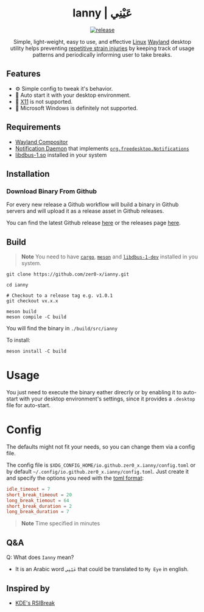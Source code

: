 <div align = center>

<h1>Ianny | عَيْنِي</h1>

[![release](https://github.com/zer0-x/ianny/actions/workflows/release.yml/badge.svg)](https://github.com/zer0-x/ianny/actions/workflows/release.yml)

Simple, light-weight, easy to use, and effective [Linux](https://en.wikipedia.org/wiki/Linux) [Wayland](https://en.wikipedia.org/wiki/Wayland_(protocol)) desktop utility helps preventing [repetitive strain injuries](https://en.wikipedia.org/wiki/Repetitive_strain_injury) by keeping track of usage patterns and periodically informing user to take breaks.

</div>

## Features

- ⚙ Simple config to tweak it's behavior.
- 🚀 Auto start it with your desktop environment.
- 🚫 [X11](https://en.wikipedia.org/wiki/X_Window_System) is not supported.
- 🚫 Microsoft Windows is definitely not supported.

## Requirements

- [Wayland Compositor](https://en.wikipedia.org/wiki/Wayland_(protocol)#Wayland_compositors)
- [Notification Daemon](https://wiki.archlinux.org/title/Desktop_notifications#Notification_servers) that implements [`org.freedesktop.Notifications`](https://specifications.freedesktop.org/notification-spec/notification-spec-latest.html)
- [libdbus-1.so](https://www.freedesktop.org/wiki/Software/dbus/) installed in your system

## Installation

### Download Binary From Github
For every new release a Github workflow will build a binary in Github servers and will upload it as a release asset in Github releases.

You can find the latest Github release [here](https://github.com/zer0-x/ianny/releases/latest) or the releases page [here](https://github.com/zer0-x/ianny/releases).

## Build

> **Note**
> You need to have [`cargo`](https://doc.rust-lang.org/cargo/), [`meson`](https://mesonbuild.com/) and [`libdbus-1-dev`](https://www.freedesktop.org/wiki/Software/dbus/) installed in you system.

```shell
git clone https://github.com/zer0-x/ianny.git

cd ianny

# Checkout to a release tag e.g. v1.0.1
git checkout vx.x.x

meson build
meson compile -C build
```

You will find the binary in `./build/src/ianny`

To install:
```shell
meson install -C build
```

# Usage

You just need to execute the binary eather direcrly or by enabling it to auto-start with your desktop environment's settings, since it provides a `.desktop` file for auto-start.

# Config

The defaults might not fit your needs, so you can change them via a config file.

The config file is `$XDG_CONFIG_HOME/io.github.zer0_x.ianny/config.toml` or by default `~/.config/io.github.zer0_x.ianny/config.toml`. Just create it and specify the options you need with the [toml format](https://toml.io/):

```toml
idle_timeout = 7
short_break_timeout = 20
long_break_tiemout = 64
short_break_duration = 2
long_break_duration = 7
```

> **Note**
> Time specified in minutes

## Q&A

Q: What does `Ianny` mean?
- It is an Arabic word `عَيْنِي` that could be translated to `My Eye` in english.

## Inspired by

- [KDE's RSIBreak](https://userbase.kde.org/RSIBreak)
